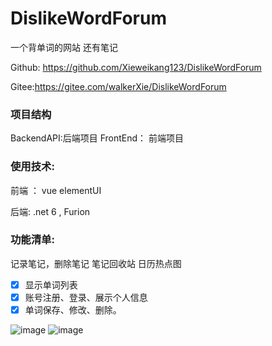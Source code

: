 # DislikeWordForum



一个背单词的网站 还有笔记

Github: https://github.com/Xieweikang123/DislikeWordForum

Gitee:https://gitee.com/walkerXie/DislikeWordForum


### 项目结构
  BackendAPI:后端项目
  FrontEnd： 前端项目

### 使用技术:

前端 ： vue  elementUI 

后端:  .net 6 , Furion

### 功能清单:
记录笔记，删除笔记
笔记回收站
日历热点图

- [x] 显示单词列表
- [x] 账号注册、登录、展示个人信息
- [x] 单词保存、修改、删除。

![image](https://user-images.githubusercontent.com/30288645/217815870-120d84ef-81ca-45d3-8916-2d42a8223fda.png)
![image](https://user-images.githubusercontent.com/30288645/221100256-9cc388c5-506e-468f-84f8-67cc2c4d3887.png)


